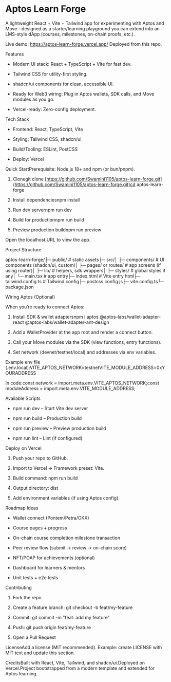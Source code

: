 Aptos Learn Forge
=================

A lightweight React + Vite + Tailwind app for experimenting with Aptos and Move—designed as a starter/learning playground you can extend into an LMS-style dApp (courses, milestones, on-chain proofs, etc.).

Live demo: https://aptos-learn-forge.vercel.app/ Deployed from this repo.

Features

*   Modern UI stack: React + TypeScript + Vite for fast dev.
    
*   Tailwind CSS for utility-first styling.
    
*   shadcn/ui components for clean, accessible UI.
    
*   Ready for Web3 wiring: Plug in Aptos wallets, SDK calls, and Move modules as you go.
    
*   Vercel-ready: Zero-config deployment.
    

Tech Stack

*   Frontend: React, TypeScript, Vite
    
*   Styling: Tailwind CSS, shadcn/ui
    
*   Build/Tooling: ESLint, PostCSS
    
*   Deploy: Vercel
    

Quick StartPrerequisite: Node.js 18+ and npm (or bun/pnpm).

1.  Clonegit clone [https://github.com/Swamini1105/aptos-learn-forge.git](https://github.com/Swamini1105/aptos-learn-forge.git)cd aptos-learn-forge
    
2.  Install dependenciesnpm install
    
3.  Run dev servernpm run dev
    
4.  Build for productionnpm run build
    
5.  Preview production buildnpm run preview
    

Open the localhost URL to view the app.

Project Structure

aptos-learn-forge/├─ public/ # static assets├─ src/│ ├─ components/ # UI components (shadcn/ui, custom)│ ├─ pages/ or routes/ # app screens (if using router)│ ├─ lib/ # helpers, sdk wrappers│ ├─ styles/ # global styles if any│ └─ main.tsx # app entry├─ index.html # Vite entry html├─ tailwind.config.ts # Tailwind config├─ postcss.config.js├─ vite.config.ts└─ package.json

Wiring Aptos (Optional)

When you’re ready to connect Aptos:

1.  Install SDK & wallet adaptersnpm i aptos @aptos-labs/wallet-adapter-react @aptos-labs/wallet-adapter-ant-design
    
2.  Add a WalletProvider at the app root and render a connect button.
    
3.  Call your Move modules via the SDK (view functions, entry functions).
    
4.  Set network (devnet/testnet/local) and addresses via env variables.
    

Example env file (.env.local):VITE\_APTOS\_NETWORK=testnetVITE\_MODULE\_ADDRESS=0xYOURADDRESS

In code:const network = import.meta.env.VITE\_APTOS\_NETWORK;const moduleAddress = import.meta.env.VITE\_MODULE\_ADDRESS;

Available Scripts

*   npm run dev – Start Vite dev server
    
*   npm run build – Production build
    
*   npm run preview – Preview production build
    
*   npm run lint – Lint (if configured)
    

Deploy on Vercel

1.  Push your repo to GitHub.
    
2.  Import to Vercel → Framework preset: Vite.
    
3.  Build command: npm run build
    
4.  Output directory: dist
    
5.  Add environment variables (if using Aptos config).
    

Roadmap Ideas

*   Wallet connect (Pontem/Petra/OKX)
    
*   Course pages + progress
    
*   On-chain course completion milestone transaction
    
*   Peer review flow (submit → review → on-chain score)
    
*   NFT/POAP for achievements (optional)
    
*   Dashboard for learners & mentors
    
*   Unit tests + e2e tests
    

Contributing

1.  Fork the repo
    
2.  Create a feature branch: git checkout -b feat/my-feature
    
3.  Commit: git commit -m "feat: add my feature"
    
4.  Push: git push origin feat/my-feature
    
5.  Open a Pull Request
    

LicenseAdd a license (MIT recommended). Example: create LICENSE with MIT text and update this section.

CreditsBuilt with React, Vite, Tailwind, and shadcn/ui.Deployed on Vercel.Project bootstrapped from a modern template and extended for Aptos learning.
